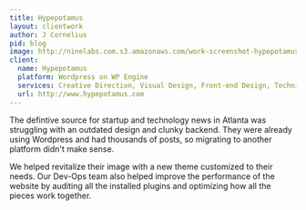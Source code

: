 ```yaml
---
title: Hypepotamus
layout: clientwork
author: J Cornelius
pid: blog
image: http://ninelabs.com.s3.amazonaws.com/work-screenshot-hypepotamus.png
client:
  name: Hypepotamus
  platform: Wordpress on WP Engine
  services: Creative Direction, Visual Design, Front-end Design, Technical Implementation
  url: http://www.hypepotamus.com
---
```

The defintive source for startup and technology news in Atlanta was struggling with an outdated design and clunky backend. They were already using Wordpress and had thousands of posts, so migrating to another platform didn't make sense.

We helped revitalize their image with a new theme customized to their needs. Our Dev-Ops team also helped improve the performance of the website by auditing all the installed plugins and optimizing how all the pieces work together.
